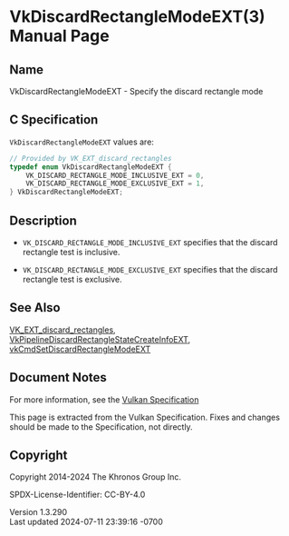 # VkDiscardRectangleModeEXT(3) Manual Page

## Name

VkDiscardRectangleModeEXT - Specify the discard rectangle mode



## <a href="#_c_specification" class="anchor"></a>C Specification

`VkDiscardRectangleModeEXT` values are:

``` c
// Provided by VK_EXT_discard_rectangles
typedef enum VkDiscardRectangleModeEXT {
    VK_DISCARD_RECTANGLE_MODE_INCLUSIVE_EXT = 0,
    VK_DISCARD_RECTANGLE_MODE_EXCLUSIVE_EXT = 1,
} VkDiscardRectangleModeEXT;
```

## <a href="#_description" class="anchor"></a>Description

- `VK_DISCARD_RECTANGLE_MODE_INCLUSIVE_EXT` specifies that the discard
  rectangle test is inclusive.

- `VK_DISCARD_RECTANGLE_MODE_EXCLUSIVE_EXT` specifies that the discard
  rectangle test is exclusive.

## <a href="#_see_also" class="anchor"></a>See Also

[VK_EXT_discard_rectangles](https://registry.khronos.org/vulkan/specs/1.3-extensions/man/html/VK_EXT_discard_rectangles.html),
[VkPipelineDiscardRectangleStateCreateInfoEXT](https://registry.khronos.org/vulkan/specs/1.3-extensions/man/html/VkPipelineDiscardRectangleStateCreateInfoEXT.html),
[vkCmdSetDiscardRectangleModeEXT](https://registry.khronos.org/vulkan/specs/1.3-extensions/man/html/vkCmdSetDiscardRectangleModeEXT.html)

## <a href="#_document_notes" class="anchor"></a>Document Notes

For more information, see the <a
href="https://registry.khronos.org/vulkan/specs/1.3-extensions/html/vkspec.html#VkDiscardRectangleModeEXT"
target="_blank" rel="noopener">Vulkan Specification</a>

This page is extracted from the Vulkan Specification. Fixes and changes
should be made to the Specification, not directly.

## <a href="#_copyright" class="anchor"></a>Copyright

Copyright 2014-2024 The Khronos Group Inc.

SPDX-License-Identifier: CC-BY-4.0

Version 1.3.290  
Last updated 2024-07-11 23:39:16 -0700

